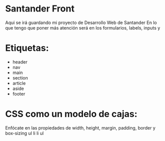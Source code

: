# Santander Front
Aqui se irá guardando mi proyecto de Desarrollo Web de Santander
En lo que tengo que poner más atención será en los formularios, labels, inputs y 

# Etiquetas:
- header
- nav
- main
- section
- article
- aside
- footer

# CSS como un modelo de cajas: 
Enfócate en las propiedades de width, height, margin, padding, border y box-sizing
ul
    li
    li
ul
